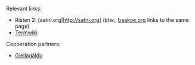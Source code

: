 Relevant links:

* Risten 2: [satni.org|http://satni.org] (btw., [baakoe.org](http://baakoe.org) links to the same page)
* [Termwiki](http://gtsvn.uit.no/termwiki/index.php/Váldosiidu)

Cooperation partners:

* [Giellagáldu](https://www.facebook.com/SamiGiellagaldu/info)
